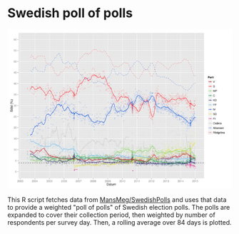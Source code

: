 # Swedish poll of polls

![Swedish poll of polls](sample.png?raw=true)

This R script fetches data from [MansMeg/SwedishPolls][swedishpolls] and uses that data to provide a weighted "poll of polls" of Swedish election polls.
The polls are expanded to cover their collection period, then weighted by number of respondents per survey day. Then, a rolling average over 84 days is plotted.

[swedishpolls]: https://github.com/MansMeg/SwedishPolls
